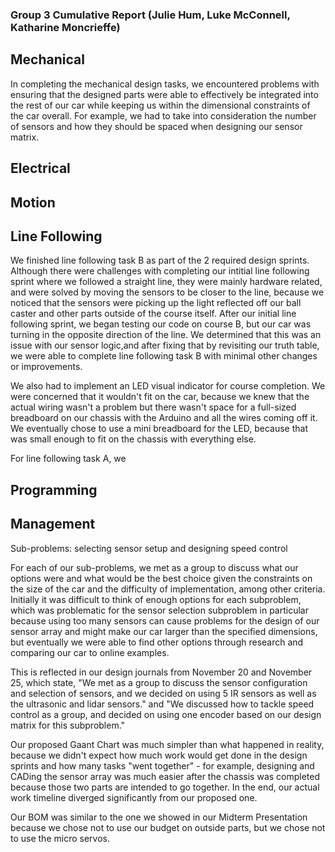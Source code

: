 ### Group 3 Cumulative Report (Julie Hum, Luke McConnell, Katharine Moncrieffe)

## Mechanical
In completing the mechanical design tasks, we encountered problems with ensuring that the designed parts were able to effectively be integrated into the rest of our car while keeping us within the dimensional constraints of the car overall. For example, we had to take into consideration the number of sensors and how they should be spaced when designing our sensor matrix. 

## Electrical 

## Motion

## Line Following
We finished line following task B as part of the 2 required design sprints. Although there were challenges with completing our intitial line following sprint where we followed a straight line, they were mainly hardware related, and were solved by moving the sensors to be closer to the line, because we noticed that the sensors were picking up the light reflected off our ball caster and other parts outside of the course itself. After our initial line following sprint, we began testing our code on course B, but our car was turning in the opposite direction of the line. We determined that this was an issue with our sensor logic,and after fixing that by revisiting our truth table, we were able to complete line following task B with minimal other changes or improvements. 

We also had to implement an LED visual indicator for course completion. We were concerned that it wouldn't fit on the car, because we knew that the actual wiring wasn't a problem but there wasn't space for a full-sized breadboard on our chassis with the Arduino and all the wires coming off it. We eventually chose to use a mini breadboard for the LED, because that was small enough to fit on the chassis with everything else.

For line following task A, we 

## Programming



## Management
Sub-problems: selecting sensor setup and designing speed control

For each of our sub-problems, we met as a group to discuss what our options were and what would be the best choice given the constraints on the size of the car and the difficulty of implementation, among other criteria. Initially it was difficult to think of enough options for each subproblem, which was problematic for the sensor selection subproblem in particular because using too many sensors can cause problems for the design of our sensor array and might make our car larger than the specified dimensions, but eventually we were able to find other options through research and comparing our car to online examples. 

This is reflected in our design journals from November 20 and November 25, which state, "We met as a group to discuss the sensor configuration and selection of sensors, and we decided on using 5 IR sensors as well as the ultrasonic and lidar sensors." and "We discussed how to tackle speed control as a group, and decided on using one encoder based on our design matrix for this subproblem."

Our proposed Gaant Chart was much simpler than what happened in reality, because we didn't expect how much work would get done in the design sprints and how many tasks "went together" - for example, designing and CADing the sensor array was much easier after the chassis was completed because those two parts are intended to go together. In the end, our actual work timeline diverged significantly from our proposed one. 

Our BOM was similar to the one we showed in our Midterm Presentation because we chose not to use our budget on outside parts, but we chose not to use the micro servos. 
